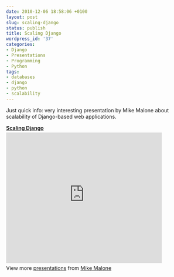 ```yaml
---
date: 2010-12-06 18:58:06 +0100
layout: post
slug: scaling-django
status: publish
title: Scaling Django
wordpress_id: '37'
categories:
- Django
- Presentations
- Programming
- Python
tags:
- databases
- django
- python
- scalability
---
```


Just quick info: very interesting presentation by Mike Malone about scalability of Django-based web applications.


<div style="width:425px" id="__ss_1393282"> <strong style="display:block;margin:12px 0 4px"><a href="http://www.slideshare.net/mmalone/scaling-django-1393282" title="Scaling Django" target="_blank">Scaling Django</a></strong> <iframe src="http://www.slideshare.net/slideshow/embed_code/1393282" width="425" height="355" frameborder="0" marginwidth="0" marginheight="0" scrolling="no"></iframe> <div style="padding:5px 0 12px"> View more <a href="http://www.slideshare.net/" target="_blank">presentations</a> from <a href="http://www.slideshare.net/mmalone" target="_blank">Mike Malone</a> </div> </div>
